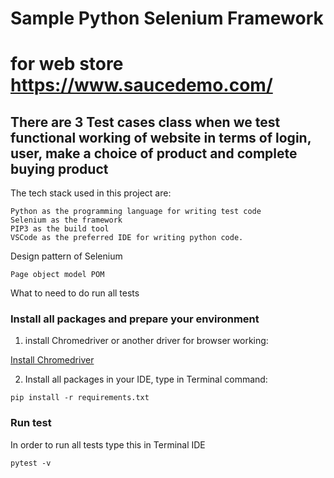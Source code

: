 
# Sample Python Selenium  Framework
# for web store  https://www.saucedemo.com/
## There are 3 Test cases class when we test functional working of website in terms of login, user, make a choice of product and complete buying product  


The tech stack used in this project are:

    Python as the programming language for writing test code
    Selenium as the framework
    PIP3 as the build tool
    VSCode as the preferred IDE for writing python code.

Design pattern of Selenium 
  ```
Page object model POM
  ```
What to need to do run all tests


### Install all packages and prepare your environment 

1. install Chromedriver or another driver for browser working:

[Install Chromedriver
](https://developer.chrome.com/docs/chromedriver/downloads?hl=ru)



2. Install all packages in your IDE,  type in  Terminal command:
  ```
pip install -r requirements.txt
  ```

### Run test 
In order to run all tests type this in Terminal IDE  

  ```
  pytest -v   
  ```